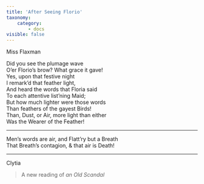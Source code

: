 ```yaml
---
title: 'After Seeing Florio'
taxonomy:
    category:
        - docs
visible: false
---
```


<div class="author">Miss Flaxman</div>

Did you see the plumage wave  
O’er Florio’s brow? What grace it gave!  
Yes, upon that festive night  
I remark’d that feather light,  
And heard the words that Floria said  
To each attentive list’ning Maid;  
But how much lighter were those words  
Than feathers of the gayest Birds!  
Than, Dust, or Air, more light than either  
Was the Wearer of the Feather!  
  
---

Men’s words are air, and Flatt’ry but a Breath  
That Breath’s contagion, & that air is Death!  

---  
  
Clytia  
  
> A new reading of *an Old Scandal*